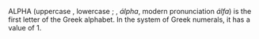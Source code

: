 ALPHA (uppercase , lowercase ; , _álpha_, modern pronunciation _álfa_) is the first letter of the Greek alphabet. In the system of Greek numerals, it has a value of 1.
